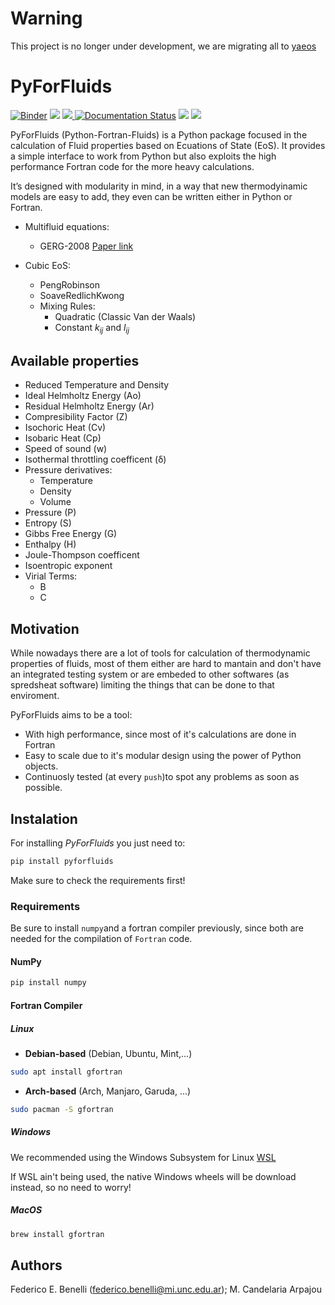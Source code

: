 # Warning
This project is no longer under development, we are migrating all to [yaeos](https://github.com/ipqa-research/yaeos)

# PyForFluids 
[![Binder](https://mybinder.org/badge_logo.svg)](https://mybinder.org/v2/gh/fedebenelli/PyForFluids/dev?labpath=https%3A%2F%2Fgithub.com%2Ffedebenelli%2FPyForFluids%2Fblob%2Fdev%2Fdocs%2Fsource%2Ftutorial.ipynb)
<a href="https://codeclimate.com/github/fedebenelli/PyForFluids/maintainability">
<img src="https://api.codeclimate.com/v1/badges/3551471cd4cdf37e226f/maintainability"/></a>
<a href="https://github.com/fedebenelli/pyforfluids/actions/workflows/CI.yml">
<img src="https://github.com/fedebenelli/pyforfluids/actions/workflows/CI.yml/badge.svg">
</a> 
<a href='https://pyforfluids.readthedocs.io/en/latest/?badge=latest'>
<img src='https://readthedocs.org/projects/pyforfluids/badge/?version=latest'
alt='Documentation Status'/></a> <a href="https://github.com/leliel12/diseno_sci_sfw">
<img src="https://camo.githubusercontent.com/69644832889fa9dfcdb974614129be2fda8e4591989fd713a983a21e7fd8d1ad/68747470733a2f2f696d672e736869656c64732e696f2f62616467652f4469536f6674436f6d7043692d46414d41462d666664613030"></a>
<a href='https://pypi.org/project/pyforfluids/'>
<img src='https://img.shields.io/pypi/v/pyforfluids'>
</a>

PyForFluids (Python-Fortran-Fluids) is a Python package focused in the
calculation of Fluid properties based on Ecuations of State (EoS). It provides
a simple interface to work from Python but also exploits the high performance
Fortran code for the more heavy calculations.

It’s designed with modularity in mind, in a way that new thermodyinamic models
are easy to add, they even can be written either in Python or Fortran.

- Multifluid equations:
	- GERG-2008 [Paper link](https://pubs.acs.org/doi/10.1021/je300655b)

- Cubic EoS:
	- PengRobinson
	- SoaveRedlichKwong
	- Mixing Rules:
		- Quadratic (Classic Van der Waals)
		- Constant $k_{ij}$ and $l_{ij}$

## Available properties
- Reduced Temperature and Density
- Ideal Helmholtz Energy (Ao)
- Residual Helmholtz Energy (Ar)
- Compresibility Factor (Z)
- Isochoric Heat (Cv)
- Isobaric Heat (Cp)
- Speed of sound (w)
- Isothermal throttling coefficent (δ)
- Pressure derivatives:
	- Temperature
	- Density
	- Volume
- Pressure (P)
- Entropy (S)
- Gibbs Free Energy (G)
- Enthalpy (H)
- Joule-Thompson coefficent
- Isoentropic exponent
- Virial Terms:
	- B
	- C

## Motivation
While nowadays there are a lot of tools for calculation of thermodynamic
properties of fluids, most of them either are hard to mantain and don't have an
integrated testing system or are embeded to other softwares (as spredsheat
software) limiting the things that can be done to that enviroment.

PyForFluids aims to be a tool:

- With high performance, since most of it's calculations are done in Fortran
- Easy to scale due to it's modular design using the power of Python objects.
- Continuosly tested (at every `push`)to spot any problems as soon as possible.

## Instalation
For installing _PyForFluids_ you just need to:

```sh
pip install pyforfluids
```

Make sure to check the requirements first!

### Requirements
Be sure to install `numpy`and a fortran compiler previously, since both are
needed for the compilation of `Fortran` code.

#### NumPy
```sh
pip install numpy
```

#### Fortran Compiler

##### Linux
- **Debian-based** (Debian, Ubuntu, Mint,...)

```sh
sudo apt install gfortran
```

- **Arch-based** (Arch, Manjaro, Garuda, ...)

```sh
sudo pacman -S gfortran
```

##### Windows
We recommended using the Windows Subsystem for Linux 
[WSL](https://www.windowscentral.com/install-windows-subsystem-linux-windows-10)

If WSL ain't being used, the native Windows wheels will be download instead,
so no need to worry!

##### MacOS

```sh
brew install gfortran
```

## Authors
Federico E. Benelli (<a href=federico.benelli@mi.unc.edu.ar>federico.benelli@mi.unc.edu.ar</a>); M. Candelaria
Arpajou
